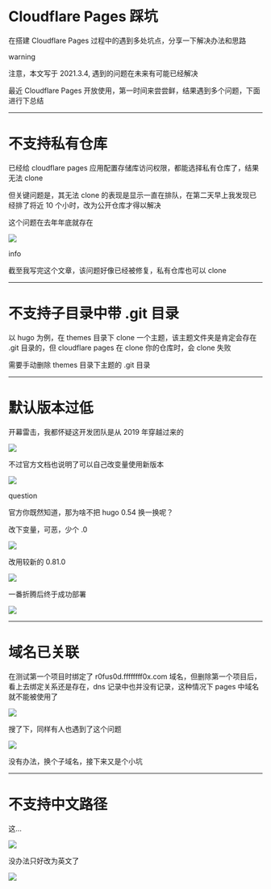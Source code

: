 

# Cloudflare Pages 踩坑

在搭建 Cloudflare Pages 过程中的遇到多处坑点，分享一下解决办法和思路

warning

注意，本文写于 2021.3.4, 遇到的问题在未来有可能已经解决

最近 Cloudflare Pages 开放使用，第一时间来尝尝鲜，结果遇到多个问题，下面进行下总结

- - -

# [](#%E4%B8%8D%E6%94%AF%E6%8C%81%E7%A7%81%E6%9C%89%E4%BB%93%E5%BA%93)不支持私有仓库

已经给 cloudflare pages 应用配置存储库访问权限，都能选择私有仓库了，结果无法 clone

但关键问题是，其无法 clone 的表现是显示一直在排队，在第二天早上我发现已经排了将近 10 个小时，改为公开仓库才得以解决

这个问题在去年年底就存在

[![](assets/1710207494-a9e9fedf5b5abb23519491e6bd6627dc.png)](https://r0fus0d.blog.ffffffff0x.com/img/Cloudflare_Pages_Test/10.png)

info

截至我写完这个文章，该问题好像已经被修复，私有仓库也可以 clone

- - -

# [](#%E4%B8%8D%E6%94%AF%E6%8C%81%E5%AD%90%E7%9B%AE%E5%BD%95%E4%B8%AD%E5%B8%A6-git-%E7%9B%AE%E5%BD%95)不支持子目录中带 .git 目录

以 hugo 为例，在 themes 目录下 clone 一个主题，该主题文件夹是肯定会存在 .git 目录的，但 cloudflare pages 在 clone 你的仓库时，会 clone 失败

需要手动删除 themes 目录下主题的 .git 目录

- - -

# [](#%E9%BB%98%E8%AE%A4%E7%89%88%E6%9C%AC%E8%BF%87%E4%BD%8E)默认版本过低

开幕雷击，我都怀疑这开发团队是从 2019 年穿越过来的

[![](assets/1710207494-9f229bf84e86044f69aec4c49e0b155f.png)](https://r0fus0d.blog.ffffffff0x.com/img/Cloudflare_Pages_Test/8.png)

不过官方文档也说明了可以自己改变量使用新版本

[![](assets/1710207494-1ef83456a27d975155adc3dbb54855d4.png)](https://r0fus0d.blog.ffffffff0x.com/img/Cloudflare_Pages_Test/6.png)

question

官方你既然知道，那为啥不把 hugo 0.54 换一换呢？

改下变量，可恶，少个 .0

[![](assets/1710207494-f5652ed8483fc9b891677f9de943405d.png)](https://r0fus0d.blog.ffffffff0x.com/img/Cloudflare_Pages_Test/1.png)

改用较新的 0.81.0

[![](assets/1710207494-2eebeee68c7c8a75046753c2a6b68c8e.png)](https://r0fus0d.blog.ffffffff0x.com/img/Cloudflare_Pages_Test/3.png)

一番折腾后终于成功部署

[![](assets/1710207494-19b061b95c0a8151dea97e6e4ac6d404.png)](https://r0fus0d.blog.ffffffff0x.com/img/Cloudflare_Pages_Test/2.png)

- - -

# [](#%E5%9F%9F%E5%90%8D%E5%B7%B2%E5%85%B3%E8%81%94)域名已关联

在测试第一个项目时绑定了 r0fus0d.ffffffff0x.com 域名，但删除第一个项目后，看上去绑定关系还是存在，dns 记录中也并没有记录，这种情况下 pages 中域名就不能被使用了

[![](assets/1710207494-ec0991b250d7b6ad72712e63c30c2e03.png)](https://r0fus0d.blog.ffffffff0x.com/img/Cloudflare_Pages_Test/4.png)

搜了下，同样有人也遇到了这个问题

[![](assets/1710207494-efab078e19ac9ea9928fae8d909c0f22.png)](https://r0fus0d.blog.ffffffff0x.com/img/Cloudflare_Pages_Test/9.png)

没有办法，换个子域名，接下来又是个小坑

- - -

# [](#%E4%B8%8D%E6%94%AF%E6%8C%81%E4%B8%AD%E6%96%87%E8%B7%AF%E5%BE%84)不支持中文路径

这…

[![](assets/1710207494-7ac3c8e102c230f2d2ad92fde1ba374c.png)](https://r0fus0d.blog.ffffffff0x.com/img/Cloudflare_Pages_Test/5.png)

没办法只好改为英文了

[![](assets/1710207494-c2e9a55b82ac230861d11e3786b35eb8.png)](https://r0fus0d.blog.ffffffff0x.com/img/Cloudflare_Pages_Test/7.png)
